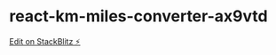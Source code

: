 # react-km-miles-converter-ax9vtd

[Edit on StackBlitz ⚡️](https://stackblitz.com/edit/react-km-miles-converter-ax9vtd)